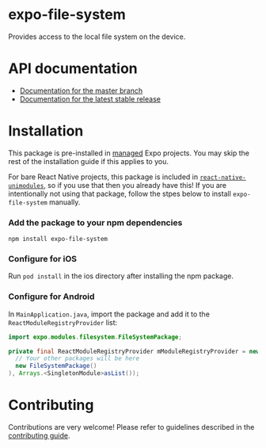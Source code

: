 # expo-file-system

Provides access to the local file system on the device.

# API documentation

- [Documentation for the master branch](https://github.com/expo/expo/blob/master/docs/pages/versions/unversioned/sdk/filesystem.md)
- [Documentation for the latest stable release](https://docs.expo.io/versions/latest/sdk/filesystem/)

# Installation

This package is pre-installed in [managed](https://docs.expo.io/versions/latest/introduction/managed-vs-bare/) Expo projects. You may skip the rest of the installation guide if this applies to you.

For bare React Native projects, this package is included in [`react-native-unimodules`](https://github.com/react-native-unimodules), so if you use that then you already have this! If you are intentionally not using that package, follow the stpes below to install `expo-file-system` manually.

### Add the package to your npm dependencies

```
npm install expo-file-system
```

### Configure for iOS

Run `pod install` in the ios directory after installing the npm package.

### Configure for Android

In `MainApplication.java`, import the package and add it to the `ReactModuleRegistryProvider` list:
```java
import expo.modules.filesystem.FileSystemPackage;
```
```java
private final ReactModuleRegistryProvider mModuleRegistryProvider = new ReactModuleRegistryProvider(Arrays.<Package>asList(
  // Your other packages will be here
  new FileSystemPackage()
), Arrays.<SingletonModule>asList());
```

# Contributing

Contributions are very welcome! Please refer to guidelines described in the [contributing guide]( https://github.com/expo/expo#contributing).
